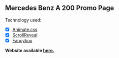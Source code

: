 ## Mercedes Benz A 200 Promo Page

Technology used:

- [x] [Animate.css](https://animate.style/)
- [x] [ScrollReveal](https://scrollrevealjs.org/)
- [x] [Fancybox](https://fancyapps.com/fancybox/)

**Website available [here.](https://ppitohu.github.io/mercedes/)**
